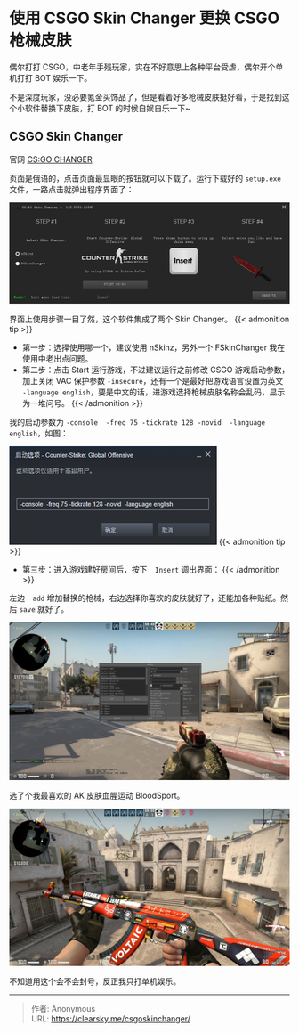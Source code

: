# 使用 CSGO Skin Changer 更换 CSGO 枪械皮肤


偶尔打打 CSGO，中老年手残玩家，实在不好意思上各种平台受虐，偶尔开个单机打打 BOT 娱乐一下。

不是深度玩家，没必要氪金买饰品了，但是看着好多枪械皮肤挺好看，于是找到这个小软件替换下皮肤，打 BOT 的时候自娱自乐一下~

##  CSGO Skin Changer

官网 [CS:GO CHANGER](http://cs-changer.ru/#)

页面是俄语的，点击页面最显眼的按钮就可以下载了。运行下载好的 `setup.exe` 文件，一路点击就弹出程序界面了：

![CSGO Skin Changer](skin-changer.jpg "CSGO Skin Changer")

界面上使用步骤一目了然，这个软件集成了两个 Skin Changer。
{{< admonition tip >}}
- 第一步：选择使用哪一个，建议使用 nSkinz，另外一个 FSkinChanger 我在使用中老出点问题。
- 第二步：点击 Start 运行游戏，不过建议运行之前修改 CSGO 游戏启动参数，加上关闭 VAC 保护参数 `-insecure`，还有一个是最好把游戏语言设置为英文　`-language english`，要是中文的话，进游戏选择枪械皮肤名称会乱码，显示为一堆问号。
{{< /admonition >}}

我的启动参数为 `-console  -freq 75 -tickrate 128 -novid  -language english`，如图：

![CS:GO 启动选项](csgo.jpg "CS:GO 启动选项")
{{< admonition tip >}}
- 第三步：进入游戏建好房间后，按下　`Insert` 调出界面：
{{< /admonition >}}

左边　`add` 增加替换的枪械，右边选择你喜欢的皮肤就好了，还能加各种贴纸。然后 `save` 就好了。

![CSGO Skin Changer 界面](skinchanger.jpg "CSGO Skin Changer 界面")

选了个我最喜欢的 AK 皮肤血腥运动 BloodSport。

![AK - BloodSport](ak47.jpg "AK - BloodSport")

不知道用这个会不会封号，反正我只打单机娱乐。

---

> 作者: Anonymous  
> URL: https://clearsky.me/csgoskinchanger/  


